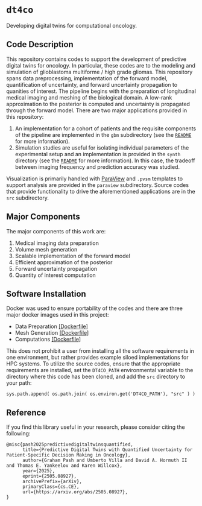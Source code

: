 # `dt4co`
Developing digital twins for computational oncology.

## Code Description
This repository contains codes to support the development of predictive digital twins for oncology. In particular, these codes are to the modeling and simulation of glioblastoma multiforme / high grade gliomas. This repository spans data preprocessing, implementation of the forward model, quantification of uncertainty, and forward uncertainty propagation to quanities of interest. The pipeline begins with the preparation of longitudinal medical imaging and meshing of the biological domain. A low-rank approximation to the posterior is computed and uncertainty is propagated through the forward model. There are two major applications provided in this repository:
1. An implementation for a cohort of patients and the requisite components of the pipeline are implemented in the `gbm` subdirectory (see the [`README`](./gbm/README.md) for more information).
2. Simulation studies are useful for isolating individual parameters of the experimental setup and an implementation is provided in the `synth` directory (see the [`README`](./synth/README.md) for more information). In this case, the tradeoff between imaging frequency and prediction accuracy was studied.

Visualization is primarily handled with [ParaView](https://www.paraview.org/) and `.pvsm` templates to support analysis are provided in the `paraview` subdirectory. Source codes that provide functionality to drive the aforementioned applications are in the `src` subdirectory.

## Major Components
The major components of this work are: 

1. Medical imaging data preparation
2. Volume mesh generation
3. Scalable implementation of the forward model
4. Efficient approximation of the posterior
5. Forward uncertainty propagation
6. Quantity of interest computation

## Software Installation
Docker was used to ensure portability of the codes and there are three major docker images used in this project:
- Data Preparation [[Dockerfile]](./gbm/preprocessing/docker/Dockerfile)
- Mesh Generation [[Dockerfile]](./gbm/meshing/docker/Dockerfile)
- Computations [[Dockerfile]](./gbm/docker/Dockerfile)

This does not prohibit a user from installing all the software requirements in one environment, but rather provides example siloed implementations for HPC systems. To utilize the source codes, ensure that the appropriate requirements are installed, set the `DT4CO_PATH` environmental variable to the directory where this code has been cloned, and add the `src` directory to your path:
```
sys.path.append( os.path.join( os.environ.get('DT4CO_PATH'), "src" ) )
```

## Reference
If you find this library useful in your research, please consider citing the following:
```
@misc{pash2025predictivedigitaltwinsquantified,
      title={Predictive Digital Twins with Quantified Uncertainty for Patient-Specific Decision Making in Oncology}, 
      author={Graham Pash and Umberto Villa and David A. Hormuth II and Thomas E. Yankeelov and Karen Willcox},
      year={2025},
      eprint={2505.08927},
      archivePrefix={arXiv},
      primaryClass={cs.CE},
      url={https://arxiv.org/abs/2505.08927}, 
}
```